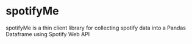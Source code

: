 # spotifyMe
spotifyMe is a thin client library for collecting spotify data into a Pandas Dataframe using Spotify Web API

